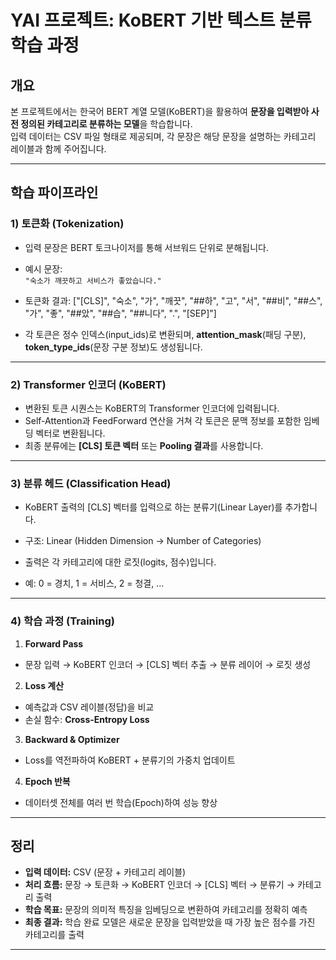 # YAI 프로젝트: KoBERT 기반 텍스트 분류 학습 과정

## 개요
본 프로젝트에서는 한국어 BERT 계열 모델(KoBERT)을 활용하여 **문장을 입력받아 사전 정의된 카테고리로 분류하는 모델**을 학습합니다.  
입력 데이터는 CSV 파일 형태로 제공되며, 각 문장은 해당 문장을 설명하는 카테고리 레이블과 함께 주어집니다.  

---

## 학습 파이프라인

### 1) 토큰화 (Tokenization)
- 입력 문장은 BERT 토크나이저를 통해 서브워드 단위로 분해됩니다.
- 예시 문장:  
  `"숙소가 깨끗하고 서비스가 좋았습니다."`
- 토큰화 결과:  ["[CLS]", "숙소", "가", "깨끗", "##하", "고", "서", "##비", "##스", "가", "좋", "##았", "##습", "##니다", ".", "[SEP]"]


- 각 토큰은 정수 인덱스(input_ids)로 변환되며, **attention_mask**(패딩 구분), **token_type_ids**(문장 구분 정보)도 생성됩니다.

---

### 2) Transformer 인코더 (KoBERT)
- 변환된 토큰 시퀀스는 KoBERT의 Transformer 인코더에 입력됩니다.
- Self-Attention과 FeedForward 연산을 거쳐 각 토큰은 문맥 정보를 포함한 임베딩 벡터로 변환됩니다.
- 최종 분류에는 **[CLS] 토큰 벡터** 또는 **Pooling 결과**를 사용합니다.

---

### 3) 분류 헤드 (Classification Head)
- KoBERT 출력의 [CLS] 벡터를 입력으로 하는 분류기(Linear Layer)를 추가합니다.
- 구조:  Linear (Hidden Dimension → Number of Categories)



- 출력은 각 카테고리에 대한 로짓(logits, 점수)입니다.  
- 예: 0 = 경치, 1 = 서비스, 2 = 청결, ...

---

### 4) 학습 과정 (Training)
1. **Forward Pass**  
 - 문장 입력 → KoBERT 인코더 → [CLS] 벡터 추출 → 분류 레이어 → 로짓 생성  
2. **Loss 계산**  
 - 예측값과 CSV 레이블(정답)을 비교  
 - 손실 함수: **Cross-Entropy Loss**  
3. **Backward & Optimizer**  
 - Loss를 역전파하여 KoBERT + 분류기의 가중치 업데이트  
4. **Epoch 반복**  
 - 데이터셋 전체를 여러 번 학습(Epoch)하여 성능 향상  

---

## 정리
- **입력 데이터:** CSV (문장 + 카테고리 레이블)  
- **처리 흐름:** 문장 → 토큰화 → KoBERT 인코더 → [CLS] 벡터 → 분류기 → 카테고리 출력  
- **학습 목표:** 문장의 의미적 특징을 임베딩으로 변환하여 카테고리를 정확히 예측  
- **최종 결과:** 학습 완료 모델은 새로운 문장을 입력받았을 때 가장 높은 점수를 가진 카테고리를 출력  

---
